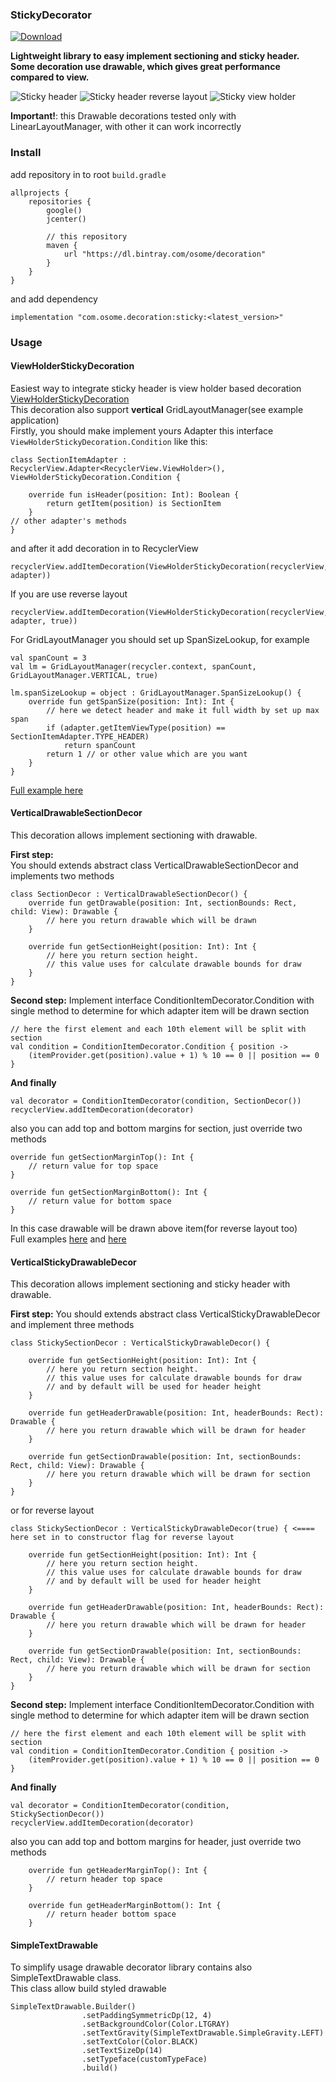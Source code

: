 ### StickyDecorator
[![Download](https://api.bintray.com/packages/osome/decoration/sticky/images/download.svg)](https://bintray.com/osome/decoration/sticky/_latestVersion)


**Lightweight library to easy implement sectioning and sticky header.  
Some decoration use drawable, which gives great performance compared to view.**

![Sticky header](https://github.com/OsomePteLtd/StickyDecorator/blob/master/images/sticky_header.gif)
![Sticky header reverse layout](https://github.com/OsomePteLtd/StickyDecorator/blob/master/images/sticky_header_reverse.gif)
![Sticky view holder](https://github.com/OsomePteLtd/StickyDecorator/blob/master/images/sticky_view_holder.gif)

**Important!**: this Drawable decorations tested only with LinearLayoutManager, with other it can work incorrectly

### Install
add repository in to root `build.gradle`
```
allprojects {
    repositories {
        google()
        jcenter()
        
        // this repository
        maven {
            url "https://dl.bintray.com/osome/decoration"
        }
    }
}
```

and add dependency   
```
implementation "com.osome.decoration:sticky:<latest_version>"
```

### Usage    
#### ViewHolderStickyDecoration             
Easiest way to integrate sticky header is view holder based decoration [ViewHolderStickyDecoration](https://github.com/OsomePteLtd/StickyDecorator/blob/master/sticky/src/main/java/com/osome/stickydecorator/ViewHolderStickyDecoration.java)   
This decoration also support **vertical** GridLayoutManager(see example application)   
Firstly, you should make implement yours Adapter this interface `ViewHolderStickyDecoration.Condition` like this:
```
class SectionItemAdapter : RecyclerView.Adapter<RecyclerView.ViewHolder>(), ViewHolderStickyDecoration.Condition {

    override fun isHeader(position: Int): Boolean {
        return getItem(position) is SectionItem
    }
// other adapter's methods    
}
```
and after it add decoration in to RecyclerView
```
recyclerView.addItemDecoration(ViewHolderStickyDecoration(recyclerView, adapter))
```
If you are use reverse layout
```
recyclerView.addItemDecoration(ViewHolderStickyDecoration(recyclerView, adapter, true))
```

For GridLayoutManager you should set up SpanSizeLookup, for example
```
val spanCount = 3
val lm = GridLayoutManager(recycler.context, spanCount, GridLayoutManager.VERTICAL, true)

lm.spanSizeLookup = object : GridLayoutManager.SpanSizeLookup() {
    override fun getSpanSize(position: Int): Int {
        // here we detect header and make it full width by set up max span    
        if (adapter.getItemViewType(position) == SectionItemAdapter.TYPE_HEADER)
            return spanCount
        return 1 // or other value which are you want
    }
}
```
[Full example here](https://github.com/OsomePteLtd/StickyDecorator/blob/master/app/src/main/java/com/osome/stickydecorator/SectionItemAdapter.kt)


#### VerticalDrawableSectionDecor
This decoration allows implement sectioning with drawable.        

**First step:**   
You should extends abstract class VerticalDrawableSectionDecor and implements two methods  
```
class SectionDecor : VerticalDrawableSectionDecor() {
    override fun getDrawable(position: Int, sectionBounds: Rect, child: View): Drawable {
        // here you return drawable which will be drawn
    }

    override fun getSectionHeight(position: Int): Int {
        // here you return section height.
        // this value uses for calculate drawable bounds for draw
    }
}
```
**Second step:**
Implement interface ConditionItemDecorator.Condition with single method to determine for which adapter item will be drawn section
```   
// here the first element and each 10th element will be split with section
val condition = ConditionItemDecorator.Condition { position ->
    (itemProvider.get(position).value + 1) % 10 == 0 || position == 0
}
```
**And finally**
```
val decorator = ConditionItemDecorator(condition, SectionDecor())
recyclerView.addItemDecoration(decorator)                
```

also you can add top and bottom margins for section, just override two methods
```
override fun getSectionMarginTop(): Int {
    // return value for top space
}

override fun getSectionMarginBottom(): Int {
    // return value for bottom space
}
```

In this case drawable will be drawn above item(for reverse layout too)   
Full examples [here](https://github.com/OsomePteLtd/StickyDecorator/blob/master/app/src/main/java/com/osome/stickydecorator/decor/SectionDecor.kt) and [here](https://github.com/OsomePteLtd/StickyDecorator/blob/master/app/src/main/java/com/osome/stickydecorator/decor/SectionDecorReverse.kt)

#### VerticalStickyDrawableDecor
This decoration allows implement sectioning and sticky header with drawable.    

**First step:**
You should extends abstract class VerticalStickyDrawableDecor and implement three methods   
```
class StickySectionDecor : VerticalStickyDrawableDecor() {

    override fun getSectionHeight(position: Int): Int {
        // here you return section height.
        // this value uses for calculate drawable bounds for draw
        // and by default will be used for header height 
    }

    override fun getHeaderDrawable(position: Int, headerBounds: Rect): Drawable {
        // here you return drawable which will be drawn for header
    }

    override fun getSectionDrawable(position: Int, sectionBounds: Rect, child: View): Drawable {
        // here you return drawable which will be drawn for section
    }
}
```

or for reverse layout

```
class StickySectionDecor : VerticalStickyDrawableDecor(true) { <====  here set in to constructor flag for reverse layout 

    override fun getSectionHeight(position: Int): Int {
        // here you return section height.
        // this value uses for calculate drawable bounds for draw
        // and by default will be used for header height 
    }

    override fun getHeaderDrawable(position: Int, headerBounds: Rect): Drawable {
        // here you return drawable which will be drawn for header
    }

    override fun getSectionDrawable(position: Int, sectionBounds: Rect, child: View): Drawable {
        // here you return drawable which will be drawn for section
    }
}
```

**Second step:**
Implement interface ConditionItemDecorator.Condition with single method to determine for which adapter item will be drawn section
```   
// here the first element and each 10th element will be split with section
val condition = ConditionItemDecorator.Condition { position ->
    (itemProvider.get(position).value + 1) % 10 == 0 || position == 0
}
```
**And finally**
```
val decorator = ConditionItemDecorator(condition, StickySectionDecor())
recyclerView.addItemDecoration(decorator)                
```  

also you can add top and bottom margins for header, just override two methods 
```
    override fun getHeaderMarginTop(): Int {
        // return header top space
    }

    override fun getHeaderMarginBottom(): Int {
        // return header bottom space
    }
``` 

#### SimpleTextDrawable
To simplify usage drawable decorator library contains also SimpleTextDrawable class.   
This class allow build styled drawable 
```
SimpleTextDrawable.Builder()
                .setPaddingSymmetricDp(12, 4)
                .setBackgroundColor(Color.LTGRAY)
                .setTextGravity(SimpleTextDrawable.SimpleGravity.LEFT)
                .setTextColor(Color.BLACK)
                .setTextSizeDp(14)
                .setTypeface(customTypeFace)
                .build()
```
